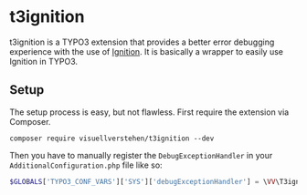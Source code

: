 # t3ignition

t3ignition is a TYPO3 extension that provides a better error debugging experience with the use of [Ignition](https://github.com/spatie/ignition). It is basically a wrapper to easily use Ignition in TYPO3.

## Setup

The setup process is easy, but not flawless. First require the extension via Composer.

```
composer require visuellverstehen/t3ignition --dev
```

Then you have to manually register the `DebugExceptionHandler` in your `AdditionalConfiguration.php` file like so:

```php
$GLOBALS['TYPO3_CONF_VARS']['SYS']['debugExceptionHandler'] = \VV\T3ignition\Error\DebugExceptionHandler::class;
```
